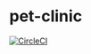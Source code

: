 # pet-clinic
[![CircleCI](https://circleci.com/gh/Aigul9/pet-clinic/tree/main.svg?style=svg)](https://circleci.com/gh/Aigul9/pet-clinic/tree/main)